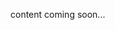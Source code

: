 <!-- <meta>
{
    "title":"Overview",
    "slug":"overview",
    "description":"Other Container Management Tools",
    "author":"Mo Lawler",
    "github":"usrdev",
    "date": "2019/12/19",
    "tag":["Devops", "Integrations", "Containers", "Container Management"]
}
</meta> -->

content coming soon...
